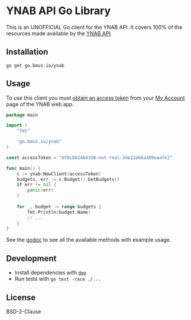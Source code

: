 # YNAB API Go Library

This is an UNOFFICIAL Go client for the YNAB API. It covers 100% of the resources made available by the [YNAB API](https://api.youneedabudget.com).

## Installation

```
go get go.bmvs.io/ynab
```

## Usage

To use this client you must [obtain an access token](https://api.youneedabudget.com/#authentication-overview) from your [My Account](https://app.youneedabudget.com/settings) page of the YNAB web app.

```go
package main

import (
	"fmt"

	"go.bmvs.io/ynab"
)

const accessToken = "bf0cbb14b4330-not-real-3de12e66a389eaafe2"

func main() {
	c := ynab.NewClient(accessToken)
	budgets, err := c.Budget().GetBudgets()
	if err != nil {
		panic(err)
	}
	
	for _, budget := range budgets {
		fmt.Println(budget.Name)
		// ...
	}
}
```

See the [godoc](https://godoc.org/go.bmvs.io/ynab) to see all the available methods with example usage.

## Development

- Install dependencies with [`dep`](https://github.com/golang/dep)
- Run tests with `go test -race ./...`

## License

BSD-2-Clause
